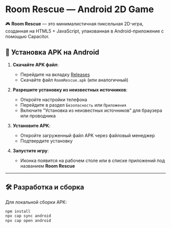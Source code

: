 # Room Rescue — Android 2D Game

🎮 **Room Rescue** — это минималистичная пиксельная 2D-игра, созданная на HTML5 + JavaScript, упакованная в Android-приложение с помощью Capacitor.

## 📲 Установка APK на Android

1. **Скачайте APK файл**:
   - Перейдите на вкладку [Releases](https://github.com/kustikuwu/android0.1.1-apk/releases)
   - Скачайте файл `RoomRescue.apk` (или аналогичный)

2. **Разрешите установку из неизвестных источников**:
   - Откройте настройки телефона
   - Перейдите в раздел `Безопасность` или `Приложения`
   - Включите "Установка из неизвестных источников" для браузера или проводника

3. **Установите APK**:
   - Откройте загруженный файл APK через файловый менеджер
   - Подтвердите установку

4. **Запустите игру**:
   - Иконка появится на рабочем столе или в списке приложений под названием **Room Rescue**

---

## 🛠️ Разработка и сборка

Для локальной сборки APK:

```bash
npm install
npx cap sync android
npx cap open android

